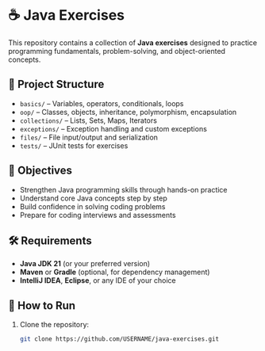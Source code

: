 # ☕ Java Exercises

This repository contains a collection of **Java exercises** designed to practice programming fundamentals, problem-solving, and object-oriented concepts.

## 📂 Project Structure
- `basics/` – Variables, operators, conditionals, loops
- `oop/` – Classes, objects, inheritance, polymorphism, encapsulation
- `collections/` – Lists, Sets, Maps, Iterators
- `exceptions/` – Exception handling and custom exceptions
- `files/` – File input/output and serialization
- `tests/` – JUnit tests for exercises

## 🎯 Objectives
- Strengthen Java programming skills through hands-on practice
- Understand core Java concepts step by step
- Build confidence in solving coding problems
- Prepare for coding interviews and assessments

## 🛠️ Requirements
- **Java JDK 21** (or your preferred version)
- **Maven** or **Gradle** (optional, for dependency management)
- **IntelliJ IDEA**, **Eclipse**, or any IDE of your choice

## 🚀 How to Run
1. Clone the repository:
   ```bash
   git clone https://github.com/USERNAME/java-exercises.git
